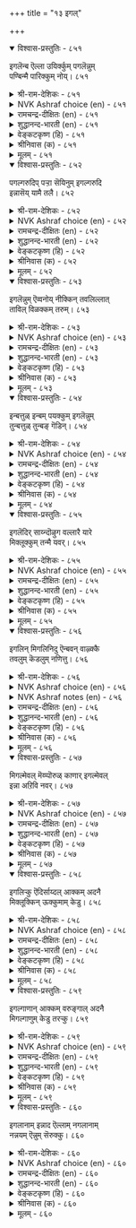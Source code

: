 +++
title = "१३ इगल्"

+++


<details open><summary>विश्वास-प्रस्तुतिः - ८५१</summary>

इगलॆन्ब ऎल्ला उयिर्क्कुम् पगलॆन्नुम्  
पण्बिन्मै पारिक्कुम् नोय्।       ८५१
</details>

<details><summary>श्री-राम-देशिकः - ८५१</summary>

अधिकारः ८६. भेदबुद्धिः  
समेषां प्राणिवर्गाणामितरैः प्राणिभिः सह ।  
दुर्गुणं मेलनाभावरूपं मेदो विवर्घयेत् ॥ ८५१॥
</details>

<details><summary>NVK Ashraf choice (en) - ८५१</summary>

०८५१
Hatred, they say, is the disease
That spreads the plague of discord among all life. *
(Satguru Subramuniyaswami)
</details>

<details><summary>रामचन्द्र-दीक्षितः (en) - ८५१</summary>

851 ikaleṉpa ellā uyirkkum pakaleṉṉum  
paṇpiṉmai pārikkum nōy.

851\. Hatred is a foul disease that brings discord among men.  
</details>

<details><summary>शुद्धानन्द-भारती (en) - ८५१</summary>

1\. இகலென்ப எல்லா உயிர்க்கும் பகலென்னும்  
பண்பின்மை பாரிக்கும் நோய்.  
Hatred is a plague that divides  
And rouses illwill on all sides.        851  
</details>

<details><summary>वेङ्कटकृष्ण (हि) - ८५१</summary>

851
सब जीवों में फूट ही, कहते हैं बुध लोग ।  
अनमिल-भाव-अनर्थ का, पोषण करता रोग ॥
</details>

<details><summary>श्रीनिवास (क) - ८५१</summary>

851. (लोकदल्लिरुव) जीविगळु परस्पर हॊन्दिकॊळ्ळदन्तॆ बेर्पडिसुव कॆट्ट जाड्यवे हगॆतनवॆन्दु (तिळिदवरु) हेळुवरु.

</details>

<details><summary>मूलम् - ८५१</summary>

इगलॆन्ब ऎल्ला उयिर्क्कुम् पगलॆन्नुम्  
पण्बिन्मै पारिक्कुम् नोय्।       ८५१
</details>

<details open><summary>विश्वास-प्रस्तुतिः - ८५२</summary>

पगल्गरुदिप् पऱ्ऱा सॆयिनुम् इगल्गरुदि  
इन्नासॆय् यामै तलै।       ८५२
</details>

<details><summary>श्री-राम-देशिकः - ८५२</summary>

अनिच्छन् सङ्गमं कश्चित् करोत्वन्यस्य चाप्रियम् ।  
तस्याप्यनिष्टकरणान्निवृत्तिः श्लाघ्यते नृणाम् ॥ ८५२॥
</details>

<details><summary>NVK Ashraf choice (en) - ८५२</summary>

०८५२
Even if disagreeable things are done to cause rift,
Better do nothing painful to avoid conflict. *
(W.H. Drew and J. Lazarus), (N.V.K. Ashraf)
</details>

<details><summary>रामचन्द्र-दीक्षितः (en) - ८५२</summary>

852 pakalkarutip paṟṟā ceyiṉum ikalkaruti  
iṉṉācey yāmai talai.

852\. What if one does us harm out of hatred? It is the height of wisdom to resist not evil.  
</details>

<details><summary>शुद्धानन्द-भारती (en) - ८५२</summary>

2\. பகல்கருதிப் பற்றா செயினும் இகல்கருதி  
இன்னாசெய் யாமை தலை.  
Rouse not hatred and confusion  
Though foes provoke disunion        852  
</details>

<details><summary>वेङ्कटकृष्ण (हि) - ८५२</summary>

852
कोई अनमिल भाव से, कर्म करे यदि पोच ।  
अहित न करना है भला, भेद-भाव को सोच ॥
</details>

<details><summary>श्रीनिवास (क) - ८५२</summary>

852. ऒब्बनु तनगॆ आगदवर सबन्धदल्लि अगलिकॆयन्नु बयसि अहितवन्नु उण्टु माडिदरू, अवरल्लि हगॆतन बॆळॆसि केडुण्टु माडदिरुवुदे मेलु.

</details>

<details><summary>मूलम् - ८५२</summary>

पगल्गरुदिप् पऱ्ऱा सॆयिनुम् इगल्गरुदि  
इन्नासॆय् यामै तलै।       ८५२
</details>

<details open><summary>विश्वास-प्रस्तुतिः - ८५३</summary>

इगलॆन्नुम् ऎव्वनोय् नीक्किन् तवलिल्लात्  
ताविल् विळक्कम् तरुम्।       ८५३
</details>

<details><summary>श्री-राम-देशिकः - ८५३</summary>

हृदयाद्भेदभावाख्यरोगं दुःखप्रदायकम् ।  
बहिर्निष्कासयन् कश्चित् शाश्वतीं कीर्तिमश्नुते ॥ ८५३॥
</details>

<details><summary>NVK Ashraf choice (en) - ८५३</summary>

०८५३
If that dire disease called hostility is discarded,
What yields is undying everlasting fame. *
(M.S. Poornalingam Pillai)
</details>

<details><summary>रामचन्द्र-दीक्षितः (en) - ८५३</summary>

853 ikaleṉṉum evvanōy nīkkiṉ tavalillāt  
tāvil viḷakkam tarum.

853\. He who is rid of the full disease of hatred crowns himself with eternal glory.  
</details>

<details><summary>शुद्धानन्द-भारती (en) - ८५३</summary>

3\. இகலென்னும் எவ்வநோய் நீக்கின் தவவில்லாத்  
தாவில் விளக்கம் தரும்.  
Shun the plague of enmity  
And win everlasting glory.        853  
</details>

<details><summary>वेङ्कटकृष्ण (हि) - ८५३</summary>

853
रहता है दुःखद बड़ा, भेद-भाव का रोग ।  
उसके वर्जन से मिले, अमर कीर्तिका भोग ॥
</details>

<details><summary>श्रीनिवास (क) - ८५३</summary>

853. हगॆयनवॆन्नुव दुःखकरवाद नोवन्नु ऒब्बनु नीगिदल्लि, अळिविल्लद नॆलॆयाद कीर्तियन्नु पडॆयुवनु.

</details>

<details><summary>मूलम् - ८५३</summary>

इगलॆन्नुम् ऎव्वनोय् नीक्किन् तवलिल्लात्  
ताविल् विळक्कम् तरुम्।       ८५३
</details>

<details open><summary>विश्वास-प्रस्तुतिः - ८५४</summary>

इन्बत्तुळ् इन्बम् पयक्कुम् इगलॆन्नुम्  
तुन्बत्तुळ् तुन्बङ् गॆडिन्।       ८५४
</details>

<details><summary>श्री-राम-देशिकः - ८५४</summary>

दुःखानामादिमं दुःखं भेदज्ञानाभिधं नरः ।  
नाशयन् स्वयमाप्नोति सुखानामुत्तमं सुखम् ॥ ८५४॥
</details>

<details><summary>NVK Ashraf choice (en) - ८५४</summary>

०८५४
When the misery of miseries called malice ceases,
There comes the joy of joys. *
(P.S. Sundaram)
</details>

<details><summary>रामचन्द्र-दीक्षितः (en) - ८५४</summary>

854 iṉpattuḷ iṉpam payakkum ikaleṉṉum  
tuṉpattuḷ tuṉpam keṭiṉ.

854\. It is the joy of joys to bury hatred, the evil of all evils.  
</details>

<details><summary>शुद्धानन्द-भारती (en) - ८५४</summary>

4\. இன்பத்துள் இன்பம் பயக்கும் இகலென்னும்  
துன்பத்துள் துன்பம் கெடின்.  
Hate-the woe of woes destroy;  
Then joy of joys you can enjoy.        854  
</details>

<details><summary>वेङ्कटकृष्ण (हि) - ८५४</summary>

854
दुःखों में सबसे बड़ा, है विभेद का दुःख ।  
जब होता है नष्ट वह, होता सुख ही सुक्ख ॥
</details>

<details><summary>श्रीनिवास (क) - ८५४</summary>

854. हगॆतनवॆन्नुव अति सङ्कटकरवाद दुःखवन्नु तॊडॆदु हाकुवुदरिन्द, सुख प्राप्तियल्ली मिगिलाद शाश्वत आनन्दवु लभिसुत्तदॆ.

</details>

<details><summary>मूलम् - ८५४</summary>

इन्बत्तुळ् इन्बम् पयक्कुम् इगलॆन्नुम्  
तुन्बत्तुळ् तुन्बङ् गॆडिन्।       ८५४
</details>

<details open><summary>विश्वास-प्रस्तुतिः - ८५५</summary>

इगलॆदिर् साय्न्दॊऴुग वल्लारै यारे  
मिक्लूक्कुम् तन्मै यवर्।       ८५५
</details>

<details><summary>श्री-राम-देशिकः - ८५५</summary>

मेदज्ञानाख्यदोषेण ये भवेयुर्न दूषिताः ।  
तान् जेतुं भुवि शक्ताः स्युः केवाऽस्मिन धरणीतले ॥ ८५५॥
</details>

<details><summary>NVK Ashraf choice (en) - ८५५</summary>

०८५५
Who can ever overcome the one,
Who refuses to give in to feelings of hatred?
(K. Krishnaswamy & Vijaya Ramkumar)
</details>

<details><summary>रामचन्द्र-दीक्षितः (en) - ८५५</summary>

855 ikaletir cāyntoḻuka vallārai yārē  
mikalūkkum taṉmai yavar.

855\. Can anyone overcome him who has conquered hatred?  
</details>

<details><summary>शुद्धानन्द-भारती (en) - ८५५</summary>

5\. இகலெதிர் சாய்ந்தொழுக வல்லாரை யாரே  
மிகலூக்கும் தன்மை யவர்.  
Who can overcome them in glory  
That are free from enmity?        855  
</details>

<details><summary>वेङ्कटकृष्ण (हि) - ८५५</summary>

855
उठते देख विभेद को, हट कर रहे समर्थ ।  
उसपर कौन समर्थ जो, सोचे जय के अर्थ ॥
</details>

<details><summary>श्रीनिवास (क) - ८५५</summary>

855. मनदल्लि तोरुव हगॆ तनक्कॆ ऎडॆकॊडदॆ. अदरॆदुरु नाचि तलॆतग्गिसि नडॆयुववरन्नु गॆल्लबेकॆम्ब अभिलाशॆयुळ्ळवरादरू यारिद्दरॆ?

</details>

<details><summary>मूलम् - ८५५</summary>

इगलॆदिर् साय्न्दॊऴुग वल्लारै यारे  
मिक्लूक्कुम् तन्मै यवर्।       ८५५
</details>

<details open><summary>विश्वास-प्रस्तुतिः - ८५६</summary>

इगलिन् मिगलिनिदु ऎन्बवन् वाऴ्क्कै  
तवलुम् कॆडलुम् नणित्तु।       ८५६
</details>

<details><summary>श्री-राम-देशिकः - ८५६</summary>

भेदबुद्धिं समालम्ब्य वर्तनं वरमित्यपि ।  
तिष्ठतो जीविते सम्पत् क्षीयते नश्यति स्वयम् ॥ ८५६॥
</details>

<details><summary>NVK Ashraf choice (en) - ८५६</summary>

०८५६
Want and ruin will soon befall the life of one
Who delights in excess hostility. *
(Kasthuri Sreenivasan), (N.V.K. Ashraf)
</details>

<details><summary>NVK Ashraf notes (en) - ८५६</summary>

८५६. An alternate translation, though not close to original: "He who revels in discord will soon be overtaken by suffering" – (K. Krishnaswamy & Vijaya Ramkumar).
</details>

<details><summary>रामचन्द्र-दीक्षितः (en) - ८५६</summary>

856 ikaliṉ mikaliṉitu eṉpavaṉ vāḻkkai  
tavalum keṭalum naṇittu.

856\. Swift ruin awaits one who delights in discord.  
</details>

<details><summary>शुद्धानन्द-भारती (en) - ८५६</summary>

6\. இகலின் மிகலினிது என்பவன் வாழ்க்கை  
தவலும் கெடலும் நணித்து.  
His fall and ruin are quite near  
Who holds enmity sweet and dear.        856  
</details>

<details><summary>वेङ्कटकृष्ण (हि) - ८५६</summary>

856
भेद-वृद्धि से मानता, मिलता है आनन्द ।  
जीवन उसका चूक कर, होगा नष्ट तुरन्त ॥
</details>

<details><summary>श्रीनिवास (क) - ८५६</summary>

856. हगॆतनवन्नु साधिसुवुदरिन्द सन्तोषविदॆ ऎन्दु तिळियुववन बाळुवॆयु अति शीघ्रदल्लिये सोलन्नु अळिवन्नु पडॆयुवुदु.

</details>

<details><summary>मूलम् - ८५६</summary>

इगलिन् मिगलिनिदु ऎन्बवन् वाऴ्क्कै  
तवलुम् कॆडलुम् नणित्तु।       ८५६
</details>

<details open><summary>विश्वास-प्रस्तुतिः - ८५७</summary>

मिगल्मेवल् मॆय्प्पॊरुळ् काणार् इगल्मेवल्  
इन्ना अऱिवि नवर्।       ८५७
</details>

<details><summary>श्री-राम-देशिकः - ८५७</summary>

भेदज्ञानाख्यदुर्बुद्धिसमेता जयदायकान् ।  
नीतिशास्त्रोक्ततत्त्वार्थान् ज्ञातुं न प्रभवन्ति ते ॥ ८५७॥
</details>

<details><summary>NVK Ashraf choice (en) - ८५७</summary>

०८५७
Those learned rapt up in destructive hate
Will never see the triumphant nature of truth. *
(P.S. Sundaram), (W.H. Drew and J. Lazarus)
</details>

<details><summary>रामचन्द्र-दीक्षितः (en) - ८५७</summary>

857 mikalmēvaval meypporuḷ kāṇār ikalmēval  
iṉṉā aṟivi ṉavar.

857\. Those who nourish hatred will never see the triumphant light of truth.  
</details>

<details><summary>शुद्धानन्द-भारती (en) - ८५७</summary>

7\. மிகல்மேவல் மெய்ப்பொருள் காணார் இகல்மேவல்  
இன்னா அறிவி னவர்.  
They cannot see the supreme Truth  
Who hate and injure without ruth.        857  
</details>

<details><summary>वेङ्कटकृष्ण (हि) - ८५७</summary>

857
करते जो दुर्बुद्धि हैं, भेद-भाव से प्रति ।  
तत्व-दर्श उनको नहीं, जो देता है जीत ॥
</details>

<details><summary>श्रीनिवास (क) - ८५७</summary>

857. हगॆतनवन्ने बयसुव कॆट्ट अरिवुळ्ळवरु, जय साधकवाद सत्यवन्नु काणलाररु.

</details>

<details><summary>मूलम् - ८५७</summary>

मिगल्मेवल् मॆय्प्पॊरुळ् काणार् इगल्मेवल्  
इन्ना अऱिवि नवर्।       ८५७
</details>

<details open><summary>विश्वास-प्रस्तुतिः - ८५८</summary>

इगलिऱ्कु ऎदिर्साय्दल् आक्कम् अदनै  
मिक्लूक्किन् ऊक्कुमाम् केडु।      ८५८
</details>

<details><summary>श्री-राम-देशिकः - ८५८</summary>

भेदबुद्धिं ये त्यजन्ति तेषां भाग्यं विवर्घते ।  
वशा ये भेदभावस्य ते त्वनर्थानवाप्नुयुः ॥ ८५८॥
</details>

<details><summary>NVK Ashraf choice (en) - ८५८</summary>

०८५८
To resist hatred is a gain.
Yielding to it, one is overcome by ruin. *
(P.S. Sundaram), (K. Krishnaswamy & Vijaya Ramkumar)
</details>

<details><summary>रामचन्द्र-दीक्षितः (en) - ८५८</summary>

858 ikaliṟku etircāytal ākkam ataṉai  
mikalūkkiṉ ūkkumām kēṭu.

858\. To fight against hatred is to save one’s soul; to harbour it is to court one’s own ruin.  
</details>

<details><summary>शुद्धानन्द-भारती (en) - ८५८</summary>

8\. இகலிற்கு எதிர்சாய்தல் ஆக்கம் அதனை  
மிகலூக்கின் ஊக்குமாம் கேடு.  
To turn from enmity is gain  
Fomenting it brings fast ruin.        858  
</details>

<details><summary>वेङ्कटकृष्ण (हि) - ८५८</summary>

858
हट कर रहना भेद से, देता है संपत्ति ।  
उससे अड़ कर जीतना, लाता पास विपत्ति ॥
</details>

<details><summary>श्रीनिवास (क) - ८५८</summary>

858. मनदल्लि तोरुव हगॆतनक्कॆ नाचि, अदरॆदुरु तलॆतग्गिसि नडॆदरॆ अदे ऐश्वर्य; आ हगॆतनवन्नु बयसि कैकॊण्डरॆ अदे केडिगॆ कारण.

</details>

<details><summary>मूलम् - ८५८</summary>

इगलिऱ्कु ऎदिर्साय्दल् आक्कम् अदनै  
मिक्लूक्किन् ऊक्कुमाम् केडु।      ८५८
</details>

<details open><summary>विश्वास-प्रस्तुतिः - ८५९</summary>

इगल्गाणान् आक्कम् वरुङ्गाल् अदनै  
मिगल्गाणुम् केडु तरऱ्कु।      ८५९
</details>

<details><summary>श्री-राम-देशिकः - ८५९</summary>

श्रेयःसंप्राप्तिवेलायां न स्मेरेद्भेदभावनाम् ।  
अश्रेयःप्राप्तिवेलायां भेदबुद्धिं ध्रुवं त्यजेत् ॥ ८५९॥
</details>

<details><summary>NVK Ashraf choice (en) - ८५९</summary>

०८५९
Destined to prosper one will not look at hatred.
Destined for ruin, one will see it all the time.
(P.S. Sundaram)
</details>

<details><summary>रामचन्द्र-दीक्षितः (en) - ८५९</summary>

859 ikalkāṇāṉ ākkam varuṅkāl ataṉai  
mikalkāṇum kēṭu taraṟku.

859\. Freedom from hatred is the sign of one’s prosperity. Presence of hatred foreshadows decline of one’s fortune.  
</details>

<details><summary>शुद्धानन्द-भारती (en) - ८५९</summary>

9\. இகல்காணான் ஆக்கம் வருங்கால் அதனை  
மிகல்காணும் கேடு தரற்கு.  
Fortune favours when hate recedes  
Hatred exceeding ruin breeds.        859  
</details>

<details><summary>वेङ्कटकृष्ण (हि) - ८५९</summary>

859
भेद-भाव नहिं देखता, तो होती संपत्ति ।  
अधिक देखना है उसे, पाना है आपत्ति ॥
</details>

<details><summary>श्रीनिवास (क) - ८५९</summary>

859. (ऒब्बनिगॆ) ऐश्वर्यवु बरुवाग, हगॆतनवन्नु काणलारनु (ऎणिसुवुदिल्ल). आदरॆ, तनगॆ केडु बरुव कालदल्लि आ हगॆतनवन्नु वृद्धिपडिसिकॊळ्ळुत्तानॆ.

</details>

<details><summary>मूलम् - ८५९</summary>

इगल्गाणान् आक्कम् वरुङ्गाल् अदनै  
मिगल्गाणुम् केडु तरऱ्कु।      ८५९
</details>

<details open><summary>विश्वास-प्रस्तुतिः - ८६०</summary>

इगलानाम् इन्नाद ऎल्लाम् नगलानाम्  
नन्नयम् ऎन्नुम् सॆरुक्कु।       ८६०
</details>

<details><summary>श्री-राम-देशिकः - ८६०</summary>

भेदज्ञानेन चैकस्य बह्वनर्था भवन्ति हि ।  
सौहार्दान्नितिरूपाख्यभाग्यं जायेत कस्यचित् ॥ ८६०॥
</details>

<details><summary>NVK Ashraf choice (en) - ८६०</summary>

०८६०
From hatred comes all evil.
And from friendship the pride of goodness.
(P.S. Sundaram), (N.V.K. Ashraf)
</details>

<details><summary>रामचन्द्र-दीक्षितः (en) - ८६०</summary>

860 ikalāṉām iṉṉāta ellām nakalāṉām  
naṉṉayam eṉṉum cerukku.

860\. From love springs the proud joy of a righteous life.  
</details>

<details><summary>शुद्धानन्द-भारती (en) - ८६०</summary>

10\. இகலானாம் இன்னாத எல்லாம் நகலானாம்  
நன்னயம் என்னும் செருக்கு.  
All evils come from enmity  
All goodness flow from amity.        860  
</details>

<details><summary>वेङ्कटकृष्ण (हि) - ८६०</summary>

860
होती हैं सब हानियाँ, भेद-भाव से प्राप्त ।  
मैत्री से शुभ नीति का, उत्तम धन है प्राप्त ॥
</details>

<details><summary>श्रीनिवास (क) - ८६०</summary>

860. ऒब्बनिगॆ हगॆतनदिन्द दुःखवन्नु तरुव केडुगळॆल्लवू उण्टागुत्तदॆ. आदरॆ मनवरळिसुव प्रीतियिन्द सद्भावनॆयॆम्ब हिरिमॆयुण्टागुत्तदॆ.
</details>

<details><summary>मूलम् - ८६०</summary>

इगलानाम् इन्नाद ऎल्लाम् नगलानाम्  
नन्नयम् ऎन्नुम् सॆरुक्कु।       ८६०
</details>
